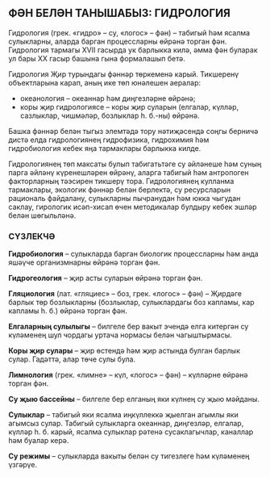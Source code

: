 ## ФӘН БЕЛӘН ТАНЫШАБЫЗ: ГИДРОЛОГИЯ

Гидрология (грек. «гидро» – су, «логос» – фән) – табигый һәм ясалма сулыкларны, аларда барган процессларны өйрәнә торган фән. Гидрология тармагы XVII гасырда ук барлыкка килә, әмма фән буларак ул бары ХХ гасыр башына гына формалашып бетә.

Гидрология Җир турындагы фәннәр төркеменә карый. Тикшеренү объектларына карап, аның ике төп юнәлешен аералар:

* океанология – океаннар һәм диңгезләрне өйрәнә;
* коры җир гидрологиясе – коры җир суларын (елгалар, күлләр, сазлыклар, чишмәләр, бозлыклар һ. б.-ны) өйрәнә.

Башка фәннәр белән тыгыз элемтәдә тору нәтиҗәсендә соңгы берничә дистә елда гидрологиянең гидрофизика, гидрохимия һәм гидробиология кебек яңа тармаклары барлыкка килде.

Гидрологиянең төп максаты булып табигатьтәге су әйләнеше һәм суның парга әйләнү күренешләрен өйрәнү, аларга табигый һәм антропоген факторларның тәэсирен тикшерү тора. Гидрологиянең кулланма тармаклары, экологик фәннәр белән берлектә, су ресурсларын рациональ файдалану, сулыкларны пычранудан һәм юкка чыгудан саклау, гирологик исәп-хисап өчен методикалар булдыру кебек эшләр белән шөгыльләнә.

<figure data-bbox="[300,350,500,950]" data-page="8"></figure>

### СҮЗЛЕКЧӘ

**Гидробиология** – сулыкларда барган биологик процессларны һәм анда яшәүче организмнарны өйрәнә торган фән.

**Гидрогеология** – җир асты суларын өйрәнә торган фән.

**Гляциология** (лат. «гляциес» – боз, грек. «логос» – фән) – Җирдәге барлык төр бозлыкларны (бозлыклар, сулыклардагы боз капламы, кар капламы һ. б.) өйрәнә торган фән.

**Елгаларның сулылыгы** – билгеле бер вакыт эчендә елга китергән су күләменең шул чордагы уртача нормасы белән чагыштырмасы.

**Коры җир сулары** – җир өстендә һәм җир астында булган барлык сулар. Гадәттә, алар төче сулы була.

**Лимнология** (грек. «лимне» – күл, «логос» – фән) – күлләрне өйрәнә торган фән.

**Су җыю бассейны** – билгеле бер елганың яки күлнең су җыю мәйданы.

**Сулыклар** – табигый яки ясалма иңкүллеккә җыелган агымлы яки агымсыз сулар. Табигый сулыкларга океаннар, диңгезләр, елгалар, күлләр һ. б. карый, ясалма сулыклар рәтенә сусаклагычлар, каналлар һәм буалар керә.

**Су режимы** – сулыкларда вакыты белән су тигезлеге һәм күләменең үзгәрүе.